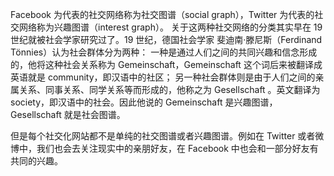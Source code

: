 Facebook 为代表的社交网络称为社交图谱（social graph），Twitter 为代表的社交网络称为兴趣图谱（interest graph）。
关于这两种社交网络的分类其实早在 19 世纪就被社会学家研究过了。19 世纪，德国社会学家
斐迪南·滕尼斯（Ferdinand Tönnies）认为社会群体分为两种：
一种是通过人们之间的共同兴趣和信念形成的，他将这种社会关系称为 Gemeinschaft，Gemeinschaft 这个词后来被翻译成英语就是 community，即汉语中的社区；
另一种社会群体则是由于人们之间的亲属关系、同事关系、同学关系等而形成的，他称之为 Gesellschaft 。英文翻译为 society，即汉语中的社会。因此他说的 Gemeinschaft 是兴趣图谱，Gesellschaft 就是社会图谱。

但是每个社交化网站都不是单纯的社交图谱或者兴趣图谱。例如在 Twitter 或者微博中，我们也会去关注现实中的亲朋好友，在 Facebook 中也会和一部分好友有共同的兴趣。

